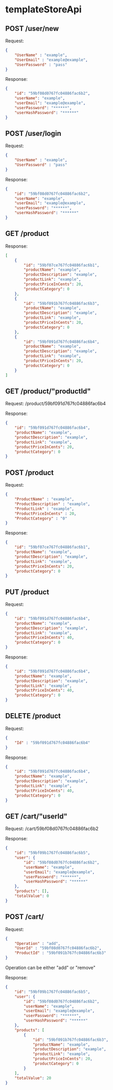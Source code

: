 # templateStoreApi

## POST /user/new

Request:
```json
{
    "UserName" : "example",
    "UserEmail" : "example@example",
    "UserPassword" : "pass"
}
```
Response:
```json
{
    "id": "59bf08d0767fc04886fac6b2",
    "userName": "example",
    "userEmail": "example@example",
    "userPassword": "******",
    "userHashPassword": "******"
}
```
## POST /user/login

Request:
```json
{
    "UserName" : "example",
    "UserPassword" : "pass"
}
```
Response:
```json
{
    "id": "59bf08d0767fc04886fac6b2",
    "userName": "example",
    "userEmail": "example@example",
    "userPassword": "******",
    "userHashPassword": "******"
}
```
## GET /product

Response:
```json
[
    {
        "id": "59bf07ce767fc04886fac6b1",
        "productName": "example",
        "productDescription": "example",
        "productLink": "example",
        "productPriceInCents": 20,
        "productCategory": 0
    },
    {
        "id": "59bf091b767fc04886fac6b3",
        "productName": "example",
        "productDescription": "example",
        "productLink": "example",
        "productPriceInCents": 20,
        "productCategory": 0
    },
    {
        "id": "59bf091d767fc04886fac6b4",
        "productName": "example",
        "productDescription": "example",
        "productLink": "example",
        "productPriceInCents": 20,
        "productCategory": 0
    }
]
```
## GET /product/"productId"

Request:
/product/59bf091d767fc04886fac6b4

Response:
```json
{
    "id": "59bf091d767fc04886fac6b4",
    "productName": "example",
    "productDescription": "example",
    "productLink": "example",
    "productPriceInCents": 20,
    "productCategory": 0
}
```
## POST /product

Request:
```json
{
    "ProductName" : "example",
    "ProductDescription" : "example",
    "ProductLink" : "example",
    "ProductPriceInCents" : 20,
    "ProductCategory" : "0"
}
```
Response:
```json
{
    "id": "59bf07ce767fc04886fac6b1",
    "productName": "example",
    "productDescription": "example",
    "productLink": "example",
    "productPriceInCents": 20,
    "productCategory": 0
}

```
## PUT /product

Request:
```json
{
    "id": "59bf091d767fc04886fac6b4",
    "productName": "example",
    "productDescription": "example",
    "productLink": "example",
    "productPriceInCents": 40,
    "productCategory": 0
}
```
Response:
```json
{
    "id": "59bf091d767fc04886fac6b4",
    "productName": "example",
    "productDescription": "example",
    "productLink": "example",
    "productPriceInCents": 40,
    "productCategory": 0
}
```
## DELETE /product

Request:
```json
{
    "Id" : "59bf091d767fc04886fac6b4"
}
```
Response:
```json
{
    "id": "59bf091d767fc04886fac6b4",
    "productName": "example",
    "productDescription": "example",
    "productLink": "example",
    "productPriceInCents": 40,
    "productCategory": 0
}
```
## GET /cart/"userId"

Request:
/cart/59bf08d0767fc04886fac6b2

Response:
```json
{
    "id": "59bf09b1767fc04886fac6b5",
    "user": {
        "id": "59bf08d0767fc04886fac6b2",
        "userName": "example",
        "userEmail": "example@example",
        "userPassword": "******",
        "userHashPassword": "******"
    },
    "products": [],
    "totalValue": 0
}
```
## POST /cart/

Request:
```json
{
    "Operation" : "add",
    "UserId" : "59bf08d0767fc04886fac6b2",
    "ProductId" : "59bf091b767fc04886fac6b3"
}
```

Operation can be either "add" or "remove"

Response:
```json
{
    "id": "59bf09b1767fc04886fac6b5",
    "user": {
        "id": "59bf08d0767fc04886fac6b2",
        "userName": "example",
        "userEmail": "example@example",
        "userPassword": "******",
        "userHashPassword": "******"
    },
    "products": [
        {
            "id": "59bf091b767fc04886fac6b3",
            "productName": "example",
            "productDescription": "example",
            "productLink": "example",
            "productPriceInCents": 20,
            "productCategory": 0
        }
    ],
    "totalValue": 20
}
```


